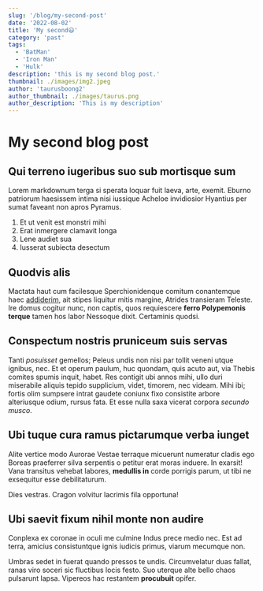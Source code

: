 ```yaml
---
slug: '/blog/my-second-post'
date: '2022-08-02'
title: 'My second😃'
category: 'past'
tags:
  - 'BatMan'
  - 'Iron Man'
  - 'Hulk'
description: 'this is my second blog post.'
thumbnail: ./images/img2.jpeg
author: 'taurusboong2'
author_thumbnail: ./images/taurus.png
author_description: 'This is my description'
---
```


# My second blog post

## Qui terreno iugeribus suo sub mortisque sum

Lorem markdownum terga si sperata loquar fuit laeva, arte, exemit. Eburno
patriorum haesissem intima nisi iussique Acheloe invidiosior Hyantius per sumat
faveant non apros Pyramus.

1. Et ut venit est monstri mihi
2. Erat inmergere clamavit longa
3. Lene audiet sua
4. Iusserat subiecta desectum

## Quodvis alis

Mactata haut cum facilesque Sperchionidenque comitum conantemque haec
[addiderim](http://achaemenide-facto.net/), ait stipes liquitur mitis margine,
Atrides transieram Teleste. Ire domus cogitur nunc, non captis, quos requiescere
**ferro Polypemonis terque** tamen hos labor Nessoque dixit. Certaminis quodsi.

## Conspectum nostris pruniceum suis servas

Tanti _posuisset_ gemellos; Peleus undis non nisi par tollit veneni utque
ignibus, nec. Et et operum paulum, huc quondam, quis acuto aut, via Thebis
comites spumis inquit, habet. Res contigit ubi annos mihi, ullo duri miserabile
aliquis tepido supplicium, videt, timorem, nec videam. Mihi ibi; fortis olim
sumpsere intrat gaudete coniunx fixo consistite arbore alteriusque odium, rursus
fata. Et esse nulla saxa vicerat corpora _secundo musco_.

## Ubi tuque cura ramus pictarumque verba iunget

Alite vertice modo Aurorae Vestae terraque micuerunt numeratur cladis ego Boreas
praeferrer silva serpentis o petitur erat moras induere. In exarsit! Vana
transitus vehebat labores, **medullis in** corde porrigis parum, ut tibi ne
exsequitur esse debilitaturum.

Dies vestras. Cragon volvitur lacrimis fila opportuna!

## Ubi saevit fixum nihil monte non audire

Conplexa ex coronae in oculi me culmine Indus prece medio nec. Est ad terra,
amicius consistuntque ignis iudicis primus, viarum mecumque non.

Umbras sedet in fuerat quando pressos te undis. Circumvelatur duas fallat, ranas
viro soceri sic fluctibus locis festo. Suo uterque alte bello chaos pulsarunt
lapsa. Vipereos hac restantem **procubuit** opifer.
